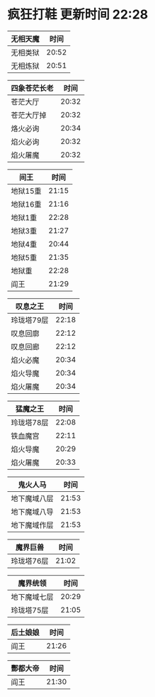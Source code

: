 # 疯狂打鞋 更新时间 22:28

| 无相天魔   | 时间    |
|--------|-------|
| 无相类狱 | 20:52 |
| 无相炼狱 | 20:51 |

| 四象苍茫长老   | 时间    |
|--------|-------|
| 苍茫大厅 | 20:32 |
| 苍茫大厅掉 | 20:32 |
| 烙火必询 | 20:34 |
| 焰火必询 | 20:32 |
| 焰火屠魔 | 20:32 |

| 间王   | 时间    |
|--------|-------|
| 地狱15重 | 21:15 |
| 地狱16重 | 21:16 |
| 地狱1重 | 22:28 |
| 地狱3重 | 21:27 |
| 地狱4重 | 20:44 |
| 地狱5重 | 21:35 |
| 地狱重 | 22:28 |
| 阎王 | 21:29 |

| 叹息之王   | 时间    |
|--------|-------|
| 玲珑塔79层 | 22:18 |
| 叹息回廓 | 22:12 |
| 叹息回廊 | 22:12 |
| 焰火必魔 | 20:34 |
| 焰火导魔 | 20:34 |
| 焰火屠魔 | 20:34 |

| 猛魔之王   | 时间    |
|--------|-------|
| 玲珑塔78层 | 22:08 |
| 铁血魔宫 | 22:11 |
| 焰火导魔 | 20:29 |
| 焰火屠魔 | 20:33 |

| 鬼火人马   | 时间    |
|--------|-------|
| 地下魔域八层 | 21:53 |
| 地下魔域八导 | 21:53 |
| 地下魔域作层 | 21:53 |

| 魔界巨兽   | 时间    |
|--------|-------|
| 玲珑塔76层 | 21:02 |

| 魔界统领   | 时间    |
|--------|-------|
| 地下魔域七层 | 20:29 |
| 玲珑塔75层 | 21:05 |

| 后土娘娘   | 时间    |
|--------|-------|
| 阎王 | 21:26 |

| 酆都大帝   | 时间    |
|--------|-------|
| 阎王 | 21:30 |
